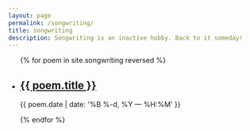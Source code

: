 ```yaml
---
layout: page
permalink: /songwriting/
title: songwriting
description: Songwriting is an inactive hobby. Back to it someday!
---
```


<ul class="post-list">
{% for poem in site.songwriting reversed %}
    <li>
        <h2><a class="poem-title" href="{{ poem.url | prepend: site.baseurl }}">{{ poem.title }}</a></h2>
        <p class="post-meta">{{ poem.date | date: '%B %-d, %Y — %H:%M' }}</p>
      </li>
{% endfor %}
</ul>
